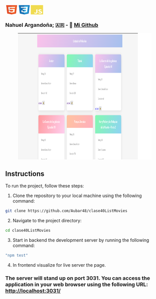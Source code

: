 <img align="center" alt="HTML" height="30" width="40" src="https://raw.githubusercontent.com/devicons/devicon/master/icons/html5/html5-original.svg"><img align="center" alt="CSS" height="30" width="40" src="https://raw.githubusercontent.com/devicons/devicon/master/icons/css3/css3-original.svg"><img align="center" alt="JS" height="30" width="40" src="https://raw.githubusercontent.com/devicons/devicon/master/icons/javascript/javascript-plain.svg"> 

### Nahuel Argandoña; 🇦🇷 - 🐣 [Mi Github](https://github.com/Aubar48)

<figure><img src="./mock/foto1.png" alt="logo" style="height: 400px;"></figure>

## Instructions

To run the project, follow these steps:

1. Clone the repository to your local machine using the following command:

```bash
git clone https://github.com/Aubar48/clase40ListMovies
```

2. Navigate to the project directory:

```bash
cd clase40ListMovies
```

3. Start in backend the development server by running the following command:

```bash
"npm test"
```
4. In frontend visualize for live server the page.

### The server will stand up on port 3031. You can access the application in your web browser using the following URL: [http://localhost:3031/](http://localhost:3031/)
